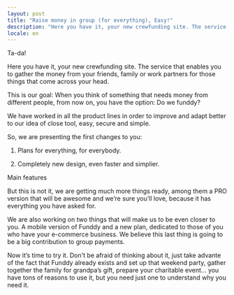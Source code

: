 ```yaml
---
layout: post
title: "Raise money in group (for everything), Easy!"
description: "Here you have it, your new crewfunding site. The service that enables you to gather the money from your friends, family or work partners for those things that come across your head."
locale: en
---
```


Ta-da!

Here you have it, your new crewfunding site. The service that enables you to gather the money from your friends, family or work partners for those things that come across your head.

This is our goal: When you think of something that needs money from different people, from now on, you have the option: Do we funddy?

We have worked in all the product lines in order to improve and adapt better to our idea of close tool, easy, secure and simple.

So, we are presenting the first changes to you:

1) Plans for everything, for everybody.

2) Completely new design, even faster and simplier.

Main features

But this is not it, we are getting much more things ready, among them a PRO version that will be awesome and we’re sure you’ll love, because it has everything you have asked for.

We are also working on two things that will make us to be even closer to you. A mobile version of Funddy and a new plan, dedicated to those of you who have your e-commerce business. We believe this last thing is going to be a big contribution to group payments.

Now it’s time to try it. Don't be afraid of thinking about it, just take advante of the fact that Funddy already exists and set up that weekend party, gather together the family for grandpa’s gift, prepare your charitable event... you have tons of reasons to use it, but you need just one to understand why you need it.